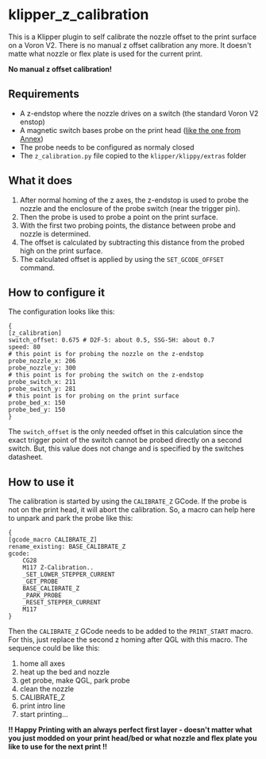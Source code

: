 # klipper_z_calibration

This is a Klipper plugin to self calibrate the nozzle offset to the print surface on a Voron V2.
There is no manual z offset calibration any more. It doesn't matte what nozzle or flex plate is used for the current print.

**No manual z offset calibration!**

## Requirements

- A z-endstop where the nozzle drives on a switch (the standard Voron V2 enstop)
- A magnetic switch bases probe on the print head ([like the one from Annex](https://github.com/Annex-Engineering/Annex-Engineering_Other_Printer_Mods/tree/master/VORON_Printers/VORON_V2dot4/Afterburner%2BMagnetic_Probe_X_Carriage_Dual_MGN9))
- The probe needs to be configured as normaly closed
- The `z_calibration.py` file copied to the `klipper/klippy/extras` folder

## What it does

1. After normal homing of the z axes, the z-endstop is used to probe the nozzle and the enclosure of the probe switch (near the trigger pin).
2. Then the probe is used to probe a point on the print surface.
3. With the first two probing points, the distance between probe and nozzle is determined.
4. The offset is calculated by subtracting this distance from the probed high on the print surface.
5. The calculated offset is applied by using the `SET_GCODE_OFFSET` command.

## How to configure it

The configuration looks like this:

```
{
[z_calibration]
switch_offset: 0.675 # D2F-5: about 0.5, SSG-5H: about 0.7
speed: 80
# this point is for probing the nozzle on the z-endstop
probe_nozzle_x: 206 
probe_nozzle_y: 300
# this point is for probing the switch on the z-endstop
probe_switch_x: 211
probe_switch_y: 281
# this point is for probing on the print surface
probe_bed_x: 150
probe_bed_y: 150
}
```

The `switch_offset` is the only needed offset in this calculation since the exact trigger point of the switch cannot be probed directly on a second switch. But, this value does not change and is specified by the switches datasheet.

## How to use it

The calibration is started by using the `CALIBRATE_Z` GCode. If the probe is not on the print head, it will abort the calibration. So, a macro can help here to unpark and park the probe like this:

```
{
[gcode_macro CALIBRATE_Z]
rename_existing: BASE_CALIBRATE_Z
gcode:
    CG28
    M117 Z-Calibration..
    _SET_LOWER_STEPPER_CURRENT
    _GET_PROBE
    BASE_CALIBRATE_Z
    _PARK_PROBE
    _RESET_STEPPER_CURRENT
    M117
}
```

Then the `CALIBRATE_Z` GCode needs to be added to the `PRINT_START` macro. For this, just replace the second z homing after QGL with this macro. The sequence could be like this:

1. home all axes
2. heat up the bed and nozzle
3. get probe, make QGL, park probe
4. clean the nozzle
5. CALIBRATE_Z
6. print intro line
7. start printing...

**!! Happy Printing with an always perfect first layer - doesn't matter what you just modded on your print head/bed or what nozzle and flex plate you like to use for the next print !!**